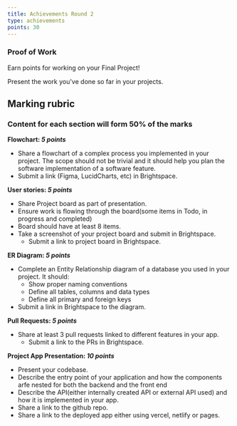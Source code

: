 ```yaml
---
title: Achievements Round 2
type: achievements
points: 30
---
```


### Proof of Work

Earn points for working on your Final Project!

Present the work you've done so far in your projects. 

## Marking rubric

### Content for each section will form 50% of the marks

**Flowchart: _5 points_**
   - Share a flowchart of a complex process you implemented in your project. The scope should not be trivial and it should help you plan the software implementation of a software feature.
   - Submit a link (Figma, LucidCharts, etc) in Brightspace.
   
**User stories: _5 points_**
   - Share Project board as part of presentation.
   - Ensure work is flowing through the board(some items in Todo, in progress and completed)
   - Board should have at least 8 items.
   - Take a screenshot of your project board and submit in Brightspace.
	 - Submit a link to project board in Brightspace.

**ER Diagram: _5 points_**
   - Complete an Entity Relationship diagram of a database you used in your project. It should:
     - Show proper naming conventions
     - Define all tables, columns and data types
     - Define all primary and foreign keys
   - Submit a link in Brightspace to the diagram.

**Pull Requests: _5 points_**
   - Share at least 3 pull requests linked to different features in your app.
	 - Submit a link to the PRs in Brightspace.

**Project App Presentation: _10 points_**
   - Present your codebase.
   - Describe the entry point of your application and how the components arfe nested for both the backend and the front end
   - Describe the API(either internally created API or external API used) and how it is implemented in your app.
   - Share a link to the github repo.
   - Share a link to the deployed app either using vercel, netlify or pages.

